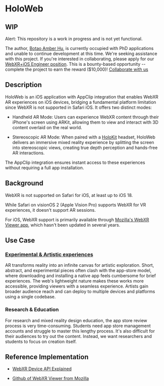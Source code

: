 # HoloWeb

## WIP

Alert: This repository is a work in progress and is not yet functional.

The author, [Botao Amber Hu](https://botao.hu/), is currently occupied with PhD applications and unable to continue development at this time. We're seeking assistance with this project. If you're interested in collaborating, please apply for our [WebXR+iOS Engineer position](https://www.notion.so/Reality-Design-Lab-is-looking-for-WebXR-iOS-Engineer-1405c6192b7e8057ba5bf73bf375e3ff?pvs=21). This is a bounty-based opportunity -- complete the project to earn the reward ($10,000)!
[Collaborate with us](https://reality.design/collab-with-us)

## Description

HoloWeb is an iOS application with AppClip integration that enables WebXR AR experiences on iOS devices, bridging a fundamental platform limitation since WebXR is not supported in Safari iOS. It offers two distinct modes:

* Handheld AR Mode: Users can experience WebXR content through their iPhone's screen using ARKit, allowing them to view and interact with 3D content overlaid on the real world.

* Stereoscopic AR Mode: When paired with a [HoloKit](https://holokit.io) headset, HoloWeb delivers an immersive mixed reality experience by splitting the screen into stereoscopic views, creating true depth perception and hands-free AR interactions.

The AppClip integration ensures instant access to these experiences without requiring a full app installation.

## Background

WebXR is not supported on Safari for iOS, at least up to iOS 18.

While Safari on visionOS 2 (Apple Vision Pro) supports WebXR for VR experiences, it doesn't support AR sessions.

For iOS, WebXR support is primarily available through [Mozilla's WebXR Viewer app](https://github.com/mozilla-mobile/webxr-ios/), which hasn't been updated in several years.


## Use Case

### [Experimental & Artistic experiences](https://immersive-web.github.io/webxr/explainer.html#artistic-experiences)
AR transforms reality into an infinite canvas for artistic exploration. Short, abstract, and experimental pieces often clash with the app-store model, where downloading and installing a native app feels cumbersome for brief experiences. The web's lightweight nature makes these works more accessible, providing viewers with a seamless experience. Artists gain broader audience reach and can deploy to multiple devices and platforms using a single codebase.

### Research & Education
For research and mixed reality design education, the app store review process is very time-consuming. Students need app store management accounts and struggle to master this lengthy process. It's also difficult for their audiences to try out the content. Instead, we want researchers and students to focus on creation itself.

## Reference Implementation

- [WebXR Device API Explained](https://immersive-web.github.io/webxr/explainer.html#setting-up-an-xrwebgllayer)

- [Github of WebXR Viewer from Mozilla](https://github.com/mozilla-mobile/firefox-ios/tree/webxr)

